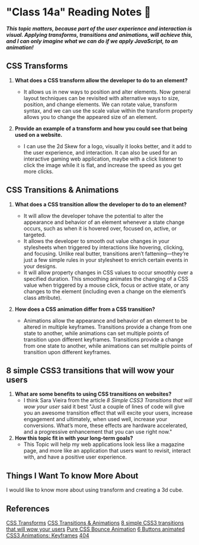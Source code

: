 # "Class 14a" Reading Notes 📖

***This topic matters, because part of the user experience and interaction is visual. Applying transforms, transitions and animations, will achieve this, and I can only imagine what we can do if we apply JavaScript, to an animation!***

## CSS Transforms

1. **What does a CSS transform allow the developer to do to an element?**
   - It allows us in new ways to position and alter elements. Now general layout techniques can be revisited with alternative ways to size, position, and change elements. We can rotate value, transform syntax, and we can use the scale value within the transform property allows you to change the appeared size of an element.

2. **Provide an example of a transform and how you could see that being used on a website.**
   - I can use the 2d Skew for a logo, visually it looks better, and it add to the user experience, and interaction. It can also be used for an interactive gaming web application, maybe with a click listener to click the image while it is flat, and increase the speed as you get more clicks.

## CSS Transitions & Animations

1. **What does a CSS transition allow the developer to do to an element?**
   - It will allow the developer tohave the potential to alter the appearance and behavior of an element whenever a state change occurs, such as when it is hovered over, focused on, active, or targeted.
   - It allows the developer to smooth out value changes in your stylesheets when triggered by interactions like hovering, clicking, and focusing. Unlike real butter, transitions aren’t fattening—they’re just a few simple rules in your stylesheet to enrich certain events in your designs.
   - It will allow property changes in CSS values to occur smoothly over a specified duration. This smoothing animates the changing of a CSS value when triggered by a mouse click, focus or active state, or any changes to the element (including even a change on the element’s class attribute).

2. **How does a CSS animation differ from a CSS transition?**
   - Animations allow the appearance and behavior of an element to be altered in multiple keyframes. Transitions provide a change from one state to another, while animations can set multiple points of transition upon different keyframes. Transitions provide a change from one state to another, while animations can set multiple points of transition upon different keyframes.

## 8 simple CSS3 transitions that will wow your users

1. **What are some benefits to using CSS transitions on websites?**
   - I think Sara Vieira from the article *8 Simple CSS3 Transitions that will wow your user* said it best "Just a couple of lines of code will give you an awesome transition effect that will excite your users, increase engagement and ultimately, when used well, increase your conversions. What’s more, these effects are hardware accelerated, and a progressive enhancement that you can use right now."
2. **How this topic fit in with your long-term goals?**
   - This Topic will help my web applications look less like a magazine page, and more like an application that users want to revisit, interact with, and have a positive user experience.

## Things I Want To know More About

I would like to know more about using transform and creating a 3d cube.

## References

[CSS Transforms](https://learn.shayhowe.com/advanced-html-css/css-transforms/)
[CSS Transitions & Animations](https://www.webdesignerdepot.com/2014/05/8-simple-css3-transitions-that-will-wow-your-users/)
[8 simple CSS3 transitions that will wow your users](https://learn.shayhowe.com/advanced-html-css/transitions-animations/)
[Pure CSS Bounce Animation](https://codepen.io/dp_lewis/pen/QWMxRR)
[6 Buttons animated](https://codepen.io/retyui/pen/ByoaXV)
[CSS3 Animations: Keyframes](https://codepen.io/akshaychauhan/pen/dyBqVo)
[404](https://codepen.io/kieranfivestars/pen/MYdQxX)
